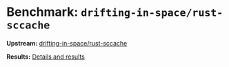 # Benchmark: `drifting-in-space/rust-sccache`

**Upstream:** [drifting-in-space/rust-sccache](https://github.com/drifting-in-space/rust-sccache)

**Results:** [Details and results](https://depot.dev/benchmark/drifting-in-space-rust-sccache)
